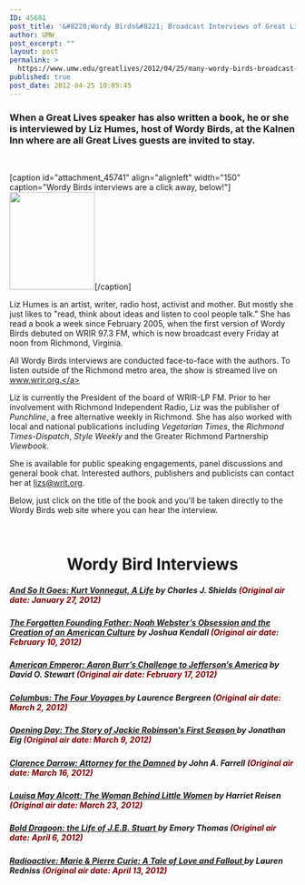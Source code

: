 ```yaml
---
ID: 45681
post_title: '&#8220;Wordy Birds&#8221; Broadcast Interviews of Great Lives Authors Now Available'
author: UMW
post_excerpt: ""
layout: post
permalink: >
  https://www.umw.edu/greatlives/2012/04/25/many-wordy-birds-broadcast-interviews-of-great-lives-authors-now-available/
published: true
post_date: 2012-04-25 10:05:45
---
```

<h3>When a Great Lives speaker has also written a book, he or she is interviewed by Liz Humes, host of Wordy Birds, at the Kalnen Inn where are all Great Lives guests are invited to stay.</h3>
&nbsp;

[caption id="attachment_45741" align="alignleft" width="150" caption="Wordy Birds interviews are a click away, below!"]<a href="http://www.umw.edu/greatlives/files/2012/04/rsz_spring2012low1.jpg"><img class="size-full wp-image-45741" src="http://www.umw.edu/greatlives/files/2012/04/rsz_spring2012low1.jpg" alt="" width="150" height="172" /></a>[/caption]

Liz Humes is an artist, writer, radio host, activist and mother. But mostly she just likes to "read, think about ideas and listen to cool people talk." She has read a book a week since February 2005, when the first version of Wordy Birds debuted on WRIR 97.3 FM, which is now broadcast every Friday at noon from Richmond, Virginia.

All Wordy Birds interviews are conducted face-to-face with the authors. To listen outside of the Richmond metro area, the show is streamed live on <a href="http://www.wrir.org./" target="_blank">www.wrir.org.</a>

Liz is currently the President of the board of WRIR-LP FM. Prior to her involvement with Richmond Independent Radio, Liz was the publisher of <em>Punchline</em>, a free alternative weekly in Richmond. She has also worked with local and national publications including <em>Vegetarian Times</em>, the <em>Richmond Times-Dispatch</em>, <em>Style Weekly</em> and the Greater Richmond Partnership <em>Viewbook</em>.
<div>

She is available for public speaking engagements, panel discussions and general book chat. Interested authors, publishers and publicists can contact her at <a href="http://www%2Elizs@writ.org/" target="_blank">lizs@writ.org</a>.

Below, just click on the title of the book and you'll be taken directly to the Wordy Birds web site where you can hear the interview.

&nbsp;

</div>
<h1 style="text-align: center">Wordy Bird Interviews</h1>
<h5><a href="http://wordybirds.org/2012/01/27/charles-shields/" target="_blank">And So It Goes: Kurt Vonnegut, A Life</a> by Charles J. Shields <span style="color: #800000">(Original air date: January 27, 2012)</span></h5>
<h5><a href="http://wordybirds.org/2012/02/10/joshua-kendall/" target="_blank">The Forgotten Founding Father: Noah Webster’s Obsession and the Creation of an American Culture</a> by Joshua Kendall <span style="color: #800000">(Original air date: February 10, 2012)</span></h5>
<h5><a href="http://wordybirds.org/2012/02/17/david-o-stewart/" target="_blank">American Emperor: Aaron Burr’s Challenge to Jefferson’s America</a> by David O. Stewart <span style="color: #800000">(Original air date: February 17, 2012)</span></h5>
<h5><a title="Columbus" href="http://wordybirds.org/2012/03/02/laurence-bergreen/" target="_blank">Columbus: The Four Voyages </a>by <strong>Laurence Bergreen</strong> <span style="color: #800000">(Original air date: March 2, 2012)</span><strong></strong></h5>
<h5><a title="Jackie Robinson" href="http://wordybirds.org/2012/03/09/jonathan-eig/" target="_blank">Opening Day: The Story of Jackie Robinson’s First Season </a><strong>by Jonathan Eig</strong> <span style="color: #800000">(Original air date: March 9, 2012)</span></h5>
<h5><a title="Clarence Darrow" href="http://wordybirds.org/2012/03/16/john-farrell/" target="_blank">Clarence Darrow: Attorney for the Damned</a> <strong>by</strong> <strong>John A. Farrell</strong> <span style="color: #800000">(Original air date: March 16, 2012)</span></h5>
<h5><a title="Alcott" href="http://wordybirds.org/2012/03/23/harriet-reisen/" target="_blank">Louisa May Alcott: The Woman Behind Little Women</a> <strong>by Harriet Reisen</strong> <span style="color: #800000">(Original air date: March 23, 2012)</span></h5>
<h5><a title="J.E.B. Stuart" href="http://wordybirds.org/2012/04/06/emory-m-thomas/" target="_blank">Bold Dragoon: the Life of J.E.B. Stuart </a><strong>by Emory Thomas </strong><span style="color: #800000">(Original air date: April 6, 2012)</span></h5>
<h5><a title="Marie Curie" href="http://wordybirds.org/2012/04/13/lauren-redniss/" target="_blank">Radioactive: Marie &amp; Pierre Curie: A Tale of Love and Fallout </a><strong>by Lauren Redniss</strong> <span style="color: #800000">(Original air date: April 13, 2012)</span></h5>